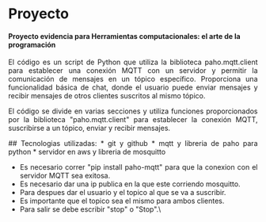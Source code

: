 #  Proyecto
#### Proyecto evidencia para Herramientas computacionales: el arte de la programación

<div style="text-align: justify">
El código es un script de Python que utiliza la biblioteca paho.mqtt.client para establecer una conexión MQTT con un servidor y permitir la comunicación de mensajes en un tópico específico. Proporciona una funcionalidad básica de chat, donde el usuario puede enviar mensajes y recibir mensajes de otros clientes suscritos al mismo tópico.

El código se divide en varias secciones y utiliza funciones proporcionados por la biblioteca "paho.mqtt.client" para establecer la conexión MQTT, suscribirse a un tópico, enviar y recibir mensajes.

<p>
## Tecnologias utilizadas:
* git y github
* mqtt y libreria de paho para python
* servidor en aws y libreria de mosquitto
</p>

* Es necesario correr "pip install paho-mqtt" para que la conexion con el servidor MQTT sea exitosa.
* Es necesario dar una ip publica en la que este corriendo mosquitto.
* Para despues dar el usuario y el topico al que se va a suscribir.
* Es importante que el topico sea el mismo para ambos clientes.
* Para salir se debe escribir "stop" o "Stop".\
</div>
